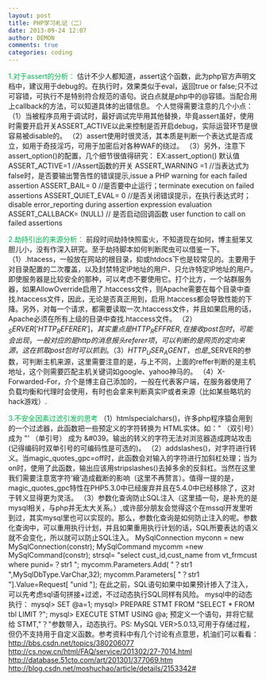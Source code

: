 ```yaml
---
layout: post
title: PHP学习札记（二）
date: 2013-09-24 12:07
author: DEMON
comments: true
categories: coding
---
```

<span style="color: #00B050;">1.对于assert的分析：</span>
估计不少人都知道，assert这个函数，此为php官方声明文档中，建议用于debug的。在执行时，效果类似于eval，返回true or false;只不过可容错，可执行不是特别符合规范的语句。说白点就是php中的@容错。当配合用上callback的方法，可以知道具体的出错信息。
个人觉得需要注意的几个小点：
（1）当被程序员用于调试时，最好调试完毕用其他替换，毕竟assert虽好，使用时需要开启开关ASSERT_ACTIVE以此来控制是否开启debug，实际运营环节是很容易被disable的。
（2）assert使用时很灵活，其本质是判断一个表达式是否成立，如用于奇技淫巧，可用于加密后对各种WAF的绕过。
（3）另外，注意下assert_option()的配置，几个细节很值得研究：
EX:assert_option()
默认值ASSERT_ACTIVE=1 //Assert函数的开关
ASSERT_WARNING =1 //当表达式为false时，是否要输出警告性的错误提示,issue a PHP warning for each failed assertion
ASSERT_BAIL= 0 //是否要中止运行；terminate execution on failed assertions
ASSERT_QUIET_EVAL= 0 //是否关闭错误提示，在执行表达式时；disable error_reporting during assertion expression evaluation
ASSERT_CALLBACK= (NULL) // 是否启动回调函数 user function to call on failed assertions

<span style="color: #00B050;">2.劫持引出的来源分析：</span>
前段时间劫持快照蛮火，不知道现在如何，博主挺笨又胆儿小，没有作深入研究。至于劫持脚本如何判断爬虫可以借鉴一下。
（1）.htacess，一般放在网站的根目录，抑或htdocs下也是较常见的。主要用于对目录配置的二次覆盖，以及封禁特定IP地址的用户、只允许特定IP地址的用户。即使服务器是比较安全的那种，可以考虑不要使用它。打个比方，一个站群服务器，如果AllowOverride启用了.htaccess文件，则Apache需要在每个目录中查找.htaccess文件，因此，无论是否真正用到，启用.htaccess都会导致性能的下降。另外，对每一个请求，都需要读取一次.htaccess文件，并且如果启用的话，Apache必须在所有上级的目录中查找.htaccess文件。
（2）$_SERVER['HTTP_REFERER']，其实重点是HTTP_REFFRER,在接收post包时，可能会出现，一般对应的是http的消息报头referer项，可以判断的是网页的定向来源，这在抓取post包时可以抓到。
（3）HTTP_USER_AGENT，也是$_SERVER的参数，可判断主机来源，这里需要注意的是，与上不同，上面的reffer判断的是主机地址，这个则需要匹配主机关键词如google、yahoo神马的。
（4）X-Forwarded-For，介个是博主自己添加的，一般在代表客户端，在服务器使用了负载均衡和代理时会使用，有时也会拿来判断真实IP或者来源（比如某些略坑的hack游戏）.

<span style="color: #00B050;">3.不安全因素过滤引发的思考</span>
（1）htmlspecialchars()，许多php程序猿会用到的一个过滤器，此函数把一些预定义的字符转换为 HTML实体。如：" （双引号） 成为 "' （单引号） 成为 &amp;#039。输出的转义的字符无法对浏览器造成跨站攻击(记得编码时双单引号的可编码性是可选的)。
（2）addslashes()，对字符进行转义。当magic_quotes_gpc=off时，此函数会对输入的字符进行加斜杠处理；当为on时，使用了此函数，输出应该用stripslashes()去掉多余的反斜杠。当然在这里我们需要注意宽字符‘縗’造成截断的影响（这里不再赘言）。值得一提的是，magic_quotes_gpc特性在PHP5.3.0中已经废弃并且在5.4.0中已经移除了，这对于转义显得更为灵活。
（3）参数化查询防止SQL注入（这里插一句，是补充的是mysql相关，与php并无太大关系。）,或许部分朋友会觉得这个在mssql开发里听到过，其实mysql里也可以实现的。那么，参数化查询是如何防止注入的呢。参数化查询中，可以重用执行计划，并且如果重用执行计划的话，SQL所要表达的语义就不会变化，所以就可以防止SQL注入。
MySqlConnection   myconn   =   new   MySqlConnection(constr);
 MySqlCommand   mycomm   =new   MySqlCommand(constr);
 strsql= "select   cust_id,cust_name   from   vt_frmcust   where   punid=？str1 ";
 mycomm.Parameters.Add( "？str1 ",MySqlDbType.VarChar,32);
 mycomm.Parameters[ "？str1 "].Value=Request[ "unid "]; 
在此之前，SQL语句如果中如果预计掺入了注入，可以先考虑sql语句拼接+过滤，不过动态执行SQL同样有风险。
mysql中的动态执行：
mysql&gt; SET @a=1;
mysql&gt; PREPARE STMT FROM "SELECT * FROM tbl LIMIT ?";
mysql&gt; EXECUTE STMT USING @a;
预定义一个语句，并将它赋给 STMT,"？"参数带入，动态执行。PS: MySQL VER&gt;5.0.13,可用于存储过程，但仍不支持用于自定义函数。参考资料中有几个讨论有点意思，机油们可以看看：
<span style="color: #00ffff;">http://bbs.csdn.net/topics/380206077</span>
<span style="color: #00ffff;"> http://cs.now.cn/html/FAQ/service/201302/27-7014.html</span>
<span style="color: #00ffff;"> http://database.51cto.com/art/201301/377069.htm</span>
<span style="color: #00ffff;"> http://blog.csdn.net/moshuchao/article/details/2153342#</span>


